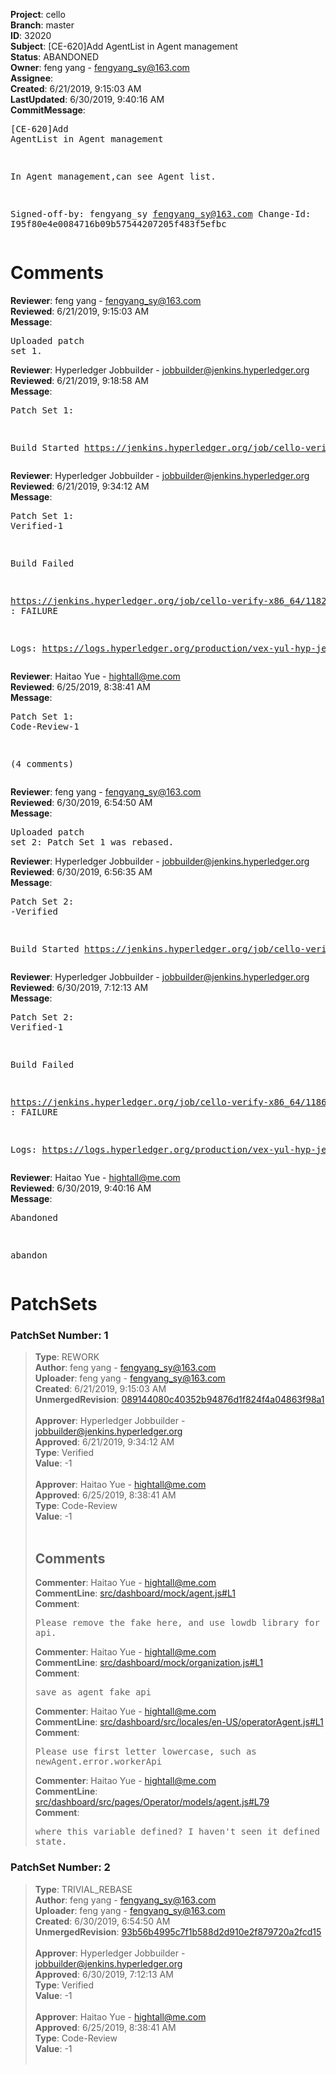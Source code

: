 <strong>Project</strong>: cello<br><strong>Branch</strong>: master<br><strong>ID</strong>: 32020<br><strong>Subject</strong>: [CE-620]Add AgentList in Agent management<br><strong>Status</strong>: ABANDONED<br><strong>Owner</strong>: feng yang - fengyang_sy@163.com<br><strong>Assignee</strong>:<br><strong>Created</strong>: 6/21/2019, 9:15:03 AM<br><strong>LastUpdated</strong>: 6/30/2019, 9:40:16 AM<br><strong>CommitMessage</strong>:<br><pre>[CE-620]Add AgentList in Agent management

In Agent management,can see Agent list.

Signed-off-by: fengyang_sy <fengyang_sy@163.com>
Change-Id: I95f80e4e0084716b09b57544207205f483f5efbc
</pre><h1>Comments</h1><strong>Reviewer</strong>: feng yang - fengyang_sy@163.com<br><strong>Reviewed</strong>: 6/21/2019, 9:15:03 AM<br><strong>Message</strong>: <pre>Uploaded patch set 1.</pre><strong>Reviewer</strong>: Hyperledger Jobbuilder - jobbuilder@jenkins.hyperledger.org<br><strong>Reviewed</strong>: 6/21/2019, 9:18:58 AM<br><strong>Message</strong>: <pre>Patch Set 1:

Build Started https://jenkins.hyperledger.org/job/cello-verify-x86_64/1182/</pre><strong>Reviewer</strong>: Hyperledger Jobbuilder - jobbuilder@jenkins.hyperledger.org<br><strong>Reviewed</strong>: 6/21/2019, 9:34:12 AM<br><strong>Message</strong>: <pre>Patch Set 1: Verified-1

Build Failed 

https://jenkins.hyperledger.org/job/cello-verify-x86_64/1182/ : FAILURE

Logs: https://logs.hyperledger.org/production/vex-yul-hyp-jenkins-3/cello-verify-x86_64/1182</pre><strong>Reviewer</strong>: Haitao Yue - hightall@me.com<br><strong>Reviewed</strong>: 6/25/2019, 8:38:41 AM<br><strong>Message</strong>: <pre>Patch Set 1: Code-Review-1

(4 comments)</pre><strong>Reviewer</strong>: feng yang - fengyang_sy@163.com<br><strong>Reviewed</strong>: 6/30/2019, 6:54:50 AM<br><strong>Message</strong>: <pre>Uploaded patch set 2: Patch Set 1 was rebased.</pre><strong>Reviewer</strong>: Hyperledger Jobbuilder - jobbuilder@jenkins.hyperledger.org<br><strong>Reviewed</strong>: 6/30/2019, 6:56:35 AM<br><strong>Message</strong>: <pre>Patch Set 2: -Verified

Build Started https://jenkins.hyperledger.org/job/cello-verify-x86_64/1186/</pre><strong>Reviewer</strong>: Hyperledger Jobbuilder - jobbuilder@jenkins.hyperledger.org<br><strong>Reviewed</strong>: 6/30/2019, 7:12:13 AM<br><strong>Message</strong>: <pre>Patch Set 2: Verified-1

Build Failed 

https://jenkins.hyperledger.org/job/cello-verify-x86_64/1186/ : FAILURE

Logs: https://logs.hyperledger.org/production/vex-yul-hyp-jenkins-3/cello-verify-x86_64/1186</pre><strong>Reviewer</strong>: Haitao Yue - hightall@me.com<br><strong>Reviewed</strong>: 6/30/2019, 9:40:16 AM<br><strong>Message</strong>: <pre>Abandoned

abandon</pre><h1>PatchSets</h1><h3>PatchSet Number: 1</h3><blockquote><strong>Type</strong>: REWORK<br><strong>Author</strong>: feng yang - fengyang_sy@163.com<br><strong>Uploader</strong>: feng yang - fengyang_sy@163.com<br><strong>Created</strong>: 6/21/2019, 9:15:03 AM<br><strong>UnmergedRevision</strong>: [089144080c40352b94876d1f824f4a04863f98a1](https://github.com/hyperledger-gerrit-archive/cello/commit/089144080c40352b94876d1f824f4a04863f98a1)<br><br><strong>Approver</strong>: Hyperledger Jobbuilder - jobbuilder@jenkins.hyperledger.org<br><strong>Approved</strong>: 6/21/2019, 9:34:12 AM<br><strong>Type</strong>: Verified<br><strong>Value</strong>: -1<br><br><strong>Approver</strong>: Haitao Yue - hightall@me.com<br><strong>Approved</strong>: 6/25/2019, 8:38:41 AM<br><strong>Type</strong>: Code-Review<br><strong>Value</strong>: -1<br><br><h2>Comments</h2><strong>Commenter</strong>: Haitao Yue - hightall@me.com<br><strong>CommentLine</strong>: [src/dashboard/mock/agent.js#L1](https://github.com/hyperledger-gerrit-archive/cello/blob/089144080c40352b94876d1f824f4a04863f98a1/src/dashboard/mock/agent.js#L1)<br><strong>Comment</strong>: <pre>Please remove the fake here, and use lowdb library for fake api.</pre><strong>Commenter</strong>: Haitao Yue - hightall@me.com<br><strong>CommentLine</strong>: [src/dashboard/mock/organization.js#L1](https://github.com/hyperledger-gerrit-archive/cello/blob/089144080c40352b94876d1f824f4a04863f98a1/src/dashboard/mock/organization.js#L1)<br><strong>Comment</strong>: <pre>save as agent fake api</pre><strong>Commenter</strong>: Haitao Yue - hightall@me.com<br><strong>CommentLine</strong>: [src/dashboard/src/locales/en-US/operatorAgent.js#L1](https://github.com/hyperledger-gerrit-archive/cello/blob/089144080c40352b94876d1f824f4a04863f98a1/src/dashboard/src/locales/en-US/operatorAgent.js#L1)<br><strong>Comment</strong>: <pre>Please use first letter lowercase, such as newAgent.error.workerApi</pre><strong>Commenter</strong>: Haitao Yue - hightall@me.com<br><strong>CommentLine</strong>: [src/dashboard/src/pages/Operator/models/agent.js#L79](https://github.com/hyperledger-gerrit-archive/cello/blob/089144080c40352b94876d1f824f4a04863f98a1/src/dashboard/src/pages/Operator/models/agent.js#L79)<br><strong>Comment</strong>: <pre>where this variable defined? I haven't seen it defined in state.</pre></blockquote><h3>PatchSet Number: 2</h3><blockquote><strong>Type</strong>: TRIVIAL_REBASE<br><strong>Author</strong>: feng yang - fengyang_sy@163.com<br><strong>Uploader</strong>: feng yang - fengyang_sy@163.com<br><strong>Created</strong>: 6/30/2019, 6:54:50 AM<br><strong>UnmergedRevision</strong>: [93b56b4995c7f1b588d2d910e2f879720a2fcd15](https://github.com/hyperledger-gerrit-archive/cello/commit/93b56b4995c7f1b588d2d910e2f879720a2fcd15)<br><br><strong>Approver</strong>: Hyperledger Jobbuilder - jobbuilder@jenkins.hyperledger.org<br><strong>Approved</strong>: 6/30/2019, 7:12:13 AM<br><strong>Type</strong>: Verified<br><strong>Value</strong>: -1<br><br><strong>Approver</strong>: Haitao Yue - hightall@me.com<br><strong>Approved</strong>: 6/25/2019, 8:38:41 AM<br><strong>Type</strong>: Code-Review<br><strong>Value</strong>: -1<br><br></blockquote>